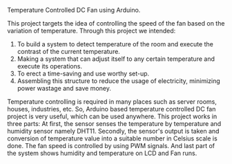 Temperature Controlled DC Fan using Arduino.

This project targets the idea of controlling the speed of the fan based on the variation of temperature. Through this project we intended:
1. To build a system to detect temperature of the room and execute the contrast of the current temperature.
2. Making a system that can adjust itself to any certain temperature and execute its operations.
3. To erect a time-saving and use worthy set-up.
4. Assembling this structure to reduce the usage of electricity, minimizing power wastage and save money.

Temperature controlling is required in many places such as server rooms, houses, industries, etc. So, Arduino based temperature controlled DC fan project is very useful, which can be used anywhere. This project works in three parts:
At first, the sensor senses the temperature by temperature and humidity sensor namely DHT11.
Secondly, the sensor's output is taken and conversion of temperature value into a suitable number in Celsius scale is done. The fan speed is controlled by using PWM signals.
And last part of the system shows humidity and temperature on LCD and Fan runs.
